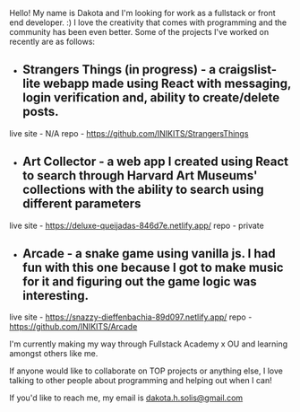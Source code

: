 <!---
INIKITS/INIKITS is a ✨ special ✨ repository because its `README.md` (this file) appears on your GitHub profile.
You can click the Preview link to take a look at your changes.
--->


Hello! My name is Dakota and I'm looking for work as a fullstack or front end developer. :)  I love the creativity that comes with programming and the community has been even better. Some of the projects I've worked on recently are as follows:

- ## Strangers Things (in progress) - a craigslist-lite webapp made using React with messaging, login verification and, ability to create/delete posts.
 live site - N/A
 repo - https://github.com/INIKITS/StrangersThings

- ## Art Collector - a web app I created using React to search through Harvard Art Museums' collections with the ability to search using different parameters
live site - https://deluxe-queijadas-846d7e.netlify.app/
repo - private

- ## Arcade - a snake game using vanilla js. I had fun with this one because I got to make music for it and figuring out the game logic was interesting.
live site - https://snazzy-dieffenbachia-89d097.netlify.app/
repo - https://github.com/INIKITS/Arcade

I'm currently making my way through Fullstack Academy x OU and learning amongst others like me.

If anyone would like to collaborate on TOP projects or anything else, I love talking to other people about programming and helping out when I can!

If you'd like to reach me, my email is dakota.h.solis@gmail.com
